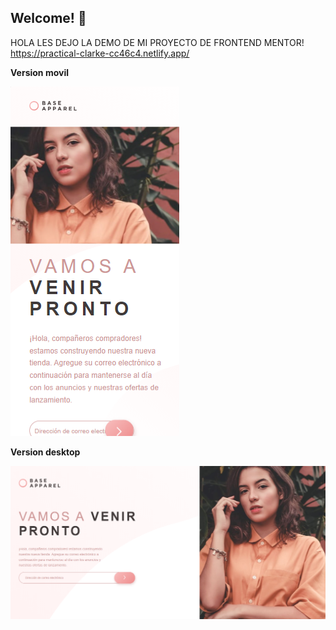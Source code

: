 ## Welcome! 👋
HOLA LES DEJO LA DEMO DE MI PROYECTO DE FRONTEND MENTOR!
https://practical-clarke-cc46c4.netlify.app/

<strong>Version movil</strong>

<img src="https://github.com/flopixx/proyecto-frontend-mentor/blob/master/img/Ropa-base%20(1).png">



<strong>Version desktop</strong>

<img src="https://github.com/flopixx/proyecto-frontend-mentor/blob/master/img/Ropa-base.png">

